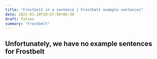 ```yaml
---
title: "Frostbelt in a sentence | Frostbelt example sentences"
date: 2021-01-20T19:57:50+05:30
draft: falses
summary: "Frostbelt"
---
```

## Unfortunately, we have no example sentences for Frostbelt                 
